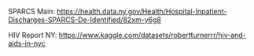 SPARCS Main: https://health.data.ny.gov/Health/Hospital-Inpatient-Discharges-SPARCS-De-Identified/82xm-y6g8

HIV Report NY: https://www.kaggle.com/datasets/robertturnerrr/hiv-and-aids-in-nyc